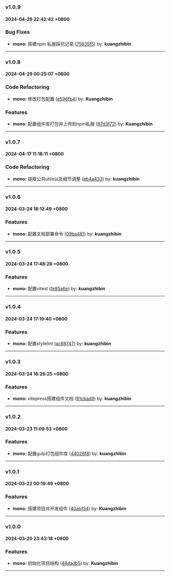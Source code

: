### v1.0.9
#### 2024-04-29 22:42:42 +0800

### Bug Fixes

* **mono:** 搭建npm 私服踩坑记录  ([75835f5](https://github.com/bin-K/ued-plus/commit/75835f5)) by: **kuangzhibin**

---

### v1.0.8
#### 2024-04-29 00:25:07 +0800

### Code Refactoring

* **mono:** 修改打包配置  ([e596fb4](https://github.com/bin-K/ued-plus/commit/e596fb4)) by: **Kuangzhibin**


### Features

* **mono:** 配置组件库打包并上传到npm私服  ([87d3f72](https://github.com/bin-K/ued-plus/commit/87d3f72)) by: **Kuangzhibin**

---

### v1.0.7
#### 2024-04-17 11:18:11 +0800

### Code Refactoring

* **mono:** 提取公共utils以及细节调整  ([eb4a433](https://github.com/bin-K/ued-plus/commit/eb4a433)) by: **kuangzhibin**

---

### v1.0.6
#### 2024-03-24 18:12:49 +0800

### Features

* **mono:** 配置文档部署命令  ([09ba481](https://github.com/bin-K/ued-plus/commit/09ba481)) by: **kuangzhibin**

---

### v1.0.5
#### 2024-03-24 17:48:28 +0800

### Features

* **mono:** 配置vitest  ([fe85a6e](https://github.com/bin-K/ued-plus/commit/fe85a6e)) by: **kuangzhibin**

---

### v1.0.4
#### 2024-03-24 17:19:40 +0800

### Features

* **mono:** 配置stylelint  ([ac88747](https://github.com/bin-K/ued-plus/commit/ac88747)) by: **kuangzhibin**

---

### v1.0.3
#### 2024-03-24 16:26:25 +0800

### Features

* **mono:** vitepress搭建组件文档  ([91cbad9](https://github.com/bin-K/ued-plus/commit/91cbad9)) by: **kuangzhibin**

---

### v1.0.2
#### 2024-03-23 11:09:53 +0800

### Features

* **mono:** 配置gulp打包组件库  ([44028f8](https://github.com/bin-K/ued-plus/commit/44028f8)) by: **kuangzhibin**

---

### v1.0.1
#### 2024-03-22 00:19:49 +0800

### Features

* **mono:** 搭建项目并开发组件  ([40abf34](https://github.com/bin-K/ued-plus/commit/40abf34)) by: **Kuangzhibin**

---

### v1.0.0
#### 2024-03-20 23:43:18 +0800

### Features

* **mono:** 初始化项目结构  ([48dadb5](https://github.com/bin-K/ued-plus/commit/48dadb5)) by: **Kuangzhibin**

---
